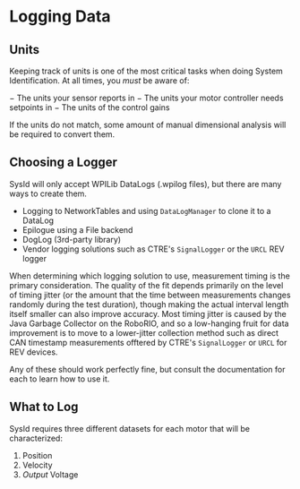 # Logging Data

## Units

Keeping track of units is one of the most critical tasks when doing System Identification. At all times, you *must* be aware of:

− The units your sensor reports in
− The units your motor controller needs setpoints in
− The units of the control gains

If the units do not match, some amount of manual dimensional analysis will be required to convert them.

## Choosing a Logger

SysId will only accept WPILib DataLogs (.wpilog files), but there are many ways to create them.

* Logging to NetworkTables and using `DataLogManager` to clone it to a DataLog
* Epilogue using a File backend
* DogLog (3rd-party library)
* Vendor logging solutions such as CTRE's `SignalLogger` or the `URCL` REV logger

When determining which logging solution to use, measurement timing is the primary consideration. The quality of the fit depends primarily on the level of timing jitter (or the amount that the time between measurements changes randomly during the test duration), though making the actual interval length itself smaller can also improve accuracy. Most timing jitter is caused by the Java Garbage Collector on the RoboRIO, and so a low-hanging fruit for data improvement is to move to a lower-jitter collection method such as direct CAN timestamp measurements offtered by CTRE's `SignalLogger` or `URCL` for REV devices.

Any of these should work perfectly fine, but consult the documentation for each to learn how to use it.

## What to Log

SysId requires three different datasets for each motor that will be characterized:

1. Position
2. Velocity
3. *Output* Voltage